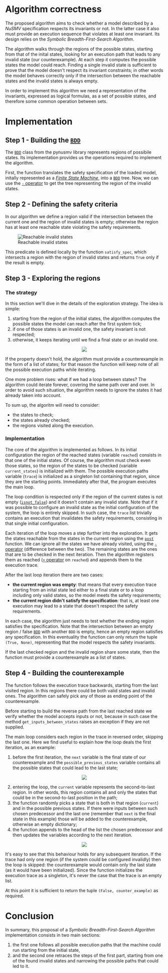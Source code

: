 # Algorithm correctness

The proposed algorithm aims to check whether a model described by a <em>NuSMV</em> specification respects its invariants or not. In the latter case it also must provide an execution sequence that violates at least one invariant. Its design relies on the <em>Symbolic Breadth-First-Search Algorithm</em>.

The algorithm walks through the regions of the possible states, starting from that of the inital states, looking for an execution path that leads to any invalid state (our counterexample). At each step it computes the possible states the model could reach. Finding a single invalid state is sufficient to prove that the model doesn't respect its invariant constraints; in other words the model behaves correctly only if the intersection between the reachable states and the invalid states is always empty.

In order to implement this algorithm we need a representation of the invariants, expressed as logical formulas, as a set of possible states, and therefore some common operation between sets.

# Implementation
## Step 1 - Building the [`BDD`](https://pynusmv.readthedocs.io/pynusmv.html#pynusmv.dd.BDD)

The [`BDD`](https://pynusmv.readthedocs.io/pynusmv.html#pynusmv.dd.BDD) class from the pynusmv library represents regions of possibile states. Its implementation provides us the operations required to implement the algorithm.

First, the function translates the safety specification of the loaded model, initally represented as a <em>[Finite State Machine](https://pynusmv.readthedocs.io/pynusmv.html#pynusmv.fsm.BddFsm)</em>, into a [`BDD`](https://pynusmv.readthedocs.io/pynusmv.html#pynusmv.dd.BDD) tree. Now, we can use the [`-` operator](https://pynusmv.readthedocs.io/pynusmv.html#pynusmv.dd.BDD.not_) to get the tree representing the region of the invalid states.

## Step 2 - Defining the safety criteria

In our algorithm we define a region valid if the intersection between the current one and the region of invalid states is empty; otherwise the region has at least one reachable state violating the safety requirements.

<p align="center">
  <figure>
      <img src="/images/Reachable_invalid_states.svg"
          alt="Reachable invalid states">
      <figcaption>Reachable invalid states</figcaption>
  </figure>
</p>





This predicate is defined locally by the function `satisfy_spec`, which intersects a region with the region of invalid states and returns `True` only if the result is empty.


## Step 3 - Exploring the regions

### The strategy

In this section we'll dive in the details of the exploration strategy. The idea is simple:

1. starting from the region of the initial states, the algorithm computes the possible states the model can reach after the first system tick;
2. if one of those states is an invalid one, the safety invariant is not respected;
3. otherwise, it keeps iterating until we find a final state or an invalid one.

<p align="center">
  <img src="/images/Reachable_states.svg"/>
</p>

If the property doesn't hold, the algorithm must provide a counterexample in the form of a list of states; for that reason the function will keep note of all the possible execution paths while iterating.

One more problem rises: what if we had a loop between states? The algorithm could iterate forever, covering the same path over and over. In order to avoid such situation, the algorithm needs to ignore the states it had already taken into account.

To sum up, the algoritm will need to consider:

- the states to check;
- the states already checked;
- the regions visited along the execution.

### Implementation

The core of the algorithm is implemented as follows. In its initial configuration the region of the reached states (variable `reached`) consists in that one of the initial states. Of course, the algorithm must check even those states, so the region of the states to be checked (variable `current_states`) is initialized with them. The possible execution paths variable (`trace`) is initialized as a singleton list containing that region, since they are the starting points. Immediately after that, the program executes the main loop. 

The loop condition is respected only if the region of the current states is not empty ([`isnot_false`](https://pynusmv.readthedocs.io/pynusmv.html#pynusmv.dd.BDD.isnot_false)) and it doesn't contain any invalid state. Note that if it was possible to configure an invalid state as the initial configuration of the system, the loop is entirely skipped. In such case, the `trace` list trivially contains an execution that invalidates the safety requirements, consisting in that single initial configuration.

Each iteration of the loop moves a step further into the exploration. It gets the states reachable from the states in the current region using the [`post`](https://pynusmv.readthedocs.io/pynusmv.html#pynusmv.fsm.BddFsm.post) function. We can ignore all the states we have already visited, using the [`-` operator](https://pynusmv.readthedocs.io/pynusmv.html#pynusmv.dd.BDD.diff) (difference between the two). The remaining states are the ones that are to be checked in the next iteration. Then the algorithm registers them as reached ([`+` operator](https://pynusmv.readthedocs.io/pynusmv.html#pynusmv.dd.BDD.union) on `reached`) and appends them to the execution trace.

After the last loop iteration there are two cases:
- **the current region was empty**: that means that every execution trace starting from an inital state led either to a final state or to a loop including only valid states, so the model meets the safety requirements;
- **the current region didn't satisfy the specification**: that is, at least one execution may lead to a state that doesn't respect the safety requirements. 

In each case, the algorithm just needs to test whether the ending region satisfies the specification. Note that the intersection between an empty region / false [`BDD`](https://pynusmv.readthedocs.io/pynusmv.html#pynusmv.dd.BDD) with another `BDD` is empty, hence an empty region satisfies any specification. In this eventuality the function can only return the tuple `(True, None)`, representing that the model respects the safety invariants.

If the last checked region and the invalid region share some state, then the function must provide a counterexample as a list of states. 

## Step 4 - Building the counterexample

The function follows the execution trace backwards, starting from the last visited region. In this regions there could be both valid states and invalid ones. The algorithm can safely pick any of those as ending point of the counterexample.

Before starting to build the reverse path from the last reached state we verify whether the model accepts inputs or not, because in such case the method `get_inputs_between_states` raises an exception if they are not supplied. 

The main loop considers each region in the trace in reversed order, skipping the last one. Here we find useful to explain how the loop deals the first iteration, as an example:

1. before the first iteration, the `next` variable is the final state of our counterexample and the `possible_previous_states` variable contains all the possible states that could lead to the last state; 
<p align="center">
  <img src="/images/Counter_example_1.svg"/>
</p>

2. entering the loop, the `current` variable represents the second-to-last region. In other words, this region contains all and only the states that could be in the second-to-last position in the path;
3. the function randomly picks a state that is both in that region (`current`) and in the possible previous states. If there were inputs between such chosen predecessor and the last one (remember that `next` is the final state in this example) those will be added to the counterexample, otherwise an empty dictionary;
4. the function appends to the head of the list the chosen predecessor and then updates the variables according to the next iteration.

<p align="center">
  <img src="/images/Counter_example_2.svg"/>
</p>

It's easy to see that this behaviour holds for any subsequent iteration. If the trace had only one region (if the system could be configured invalidly) then the loop is skipped: the counterexample would contain only the last state (as it would have been initialized). Since the function initializes the execution trace as a singleton, it's never the case that the trace is an empty list.

At this point it is sufficient to return the tuple `(False, counter_example)` as required.

# Conclusion

In summary, this proposal of a <em>Symbolic Breadth-First-Search Algorithm</em> implementation consists in two main sections:
1. the first one follows all possible execution paths that the machine could run starting from the initial state,
2. and the second one retraces the steps of the first part, starting from one of the found invalid states and narrowing the possible paths that could led to it.






